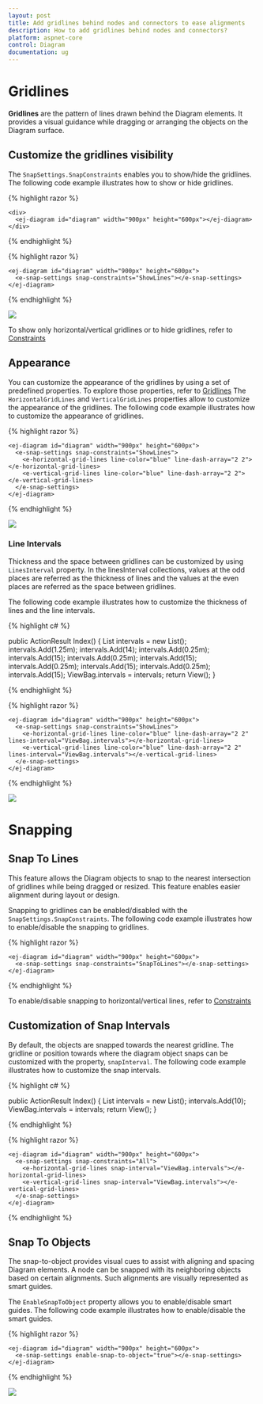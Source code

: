 ```yaml
---
layout: post
title: Add gridlines behind nodes and connectors to ease alignments
description: How to add gridlines behind nodes and connectors?
platform: aspnet-core
control: Diagram
documentation: ug
---
```


# Gridlines

**Gridlines** are the pattern of lines drawn behind the Diagram elements. It provides a visual guidance while dragging or arranging the objects on the Diagram surface.

## Customize the gridlines visibility

The `SnapSettings.SnapConstraints` enables you to show/hide the gridlines. The following code example illustrates how to show or hide gridlines.

{% highlight razor %}

    <div>
      <ej-diagram id="diagram" width="900px" height="600px"></ej-diagram>
    </div>
    
{% endhighlight %}

{% highlight razor %}

    <ej-diagram id="diagram" width="900px" height="600px">
      <e-snap-settings snap-constraints="ShowLines"></e-snap-settings>
    </ej-diagram>
    
{% endhighlight %}


![](Gridlines_images/Gridlines_img1.png)

To show only horizontal/vertical gridlines or to hide gridlines, refer to [Constraints](http://help.syncfusion.com/cr/cref_files/aspnetmvc/Syncfusion.EJ~Syncfusion.JavaScript.DataVisualization.Models.Diagram.SnapSettings~SnapConstraints.html "Constraints")

## Appearance

You can customize the appearance of the gridlines by using a set of predefined properties. To explore those properties, refer to [Gridlines](http://help.syncfusion.com/cr/cref_files/aspnetmvc/Syncfusion.EJ~Syncfusion.JavaScript.DataVisualization.Models.Diagram.GridLines_members.html "Gridlines")
The `HorizontalGridLines` and `VerticalGridLines` properties allow to customize the appearance of the gridlines. The following code example illustrates how to customize the appearance of gridlines.

{% highlight razor %}

    <ej-diagram id="diagram" width="900px" height="600px">
      <e-snap-settings snap-constraints="ShowLines">
        <e-horizontal-grid-lines line-color="blue" line-dash-array="2 2"></e-horizontal-grid-lines>
        <e-vertical-grid-lines line-color="blue" line-dash-array="2 2"></e-vertical-grid-lines>
      </e-snap-settings>
    </ej-diagram>
    
{% endhighlight %}

![](Gridlines_images/Gridlines_img4.png)

### Line Intervals

Thickness and the space between gridlines can be customized by using `LinesInterval` property. In the linesInterval collections, values at the odd places are referred as the thickness of lines and the values at the even places are referred as the space between gridlines.

The following code example illustrates how to customize the thickness of lines and the line intervals.

{% highlight c# %}

public ActionResult Index()
{
    List<decimal> intervals = new List<decimal>();
    intervals.Add(1.25m);
    intervals.Add(14);
    intervals.Add(0.25m);
    intervals.Add(15);
    intervals.Add(0.25m);
    intervals.Add(15);
    intervals.Add(0.25m);
    intervals.Add(15);
    intervals.Add(0.25m);
    intervals.Add(15);
    ViewBag.intervals = intervals;
    return View();
}

{% endhighlight %}

{% highlight razor %}

    <ej-diagram id="diagram" width="900px" height="600px">
      <e-snap-settings snap-constraints="ShowLines">
        <e-horizontal-grid-lines line-color="blue" line-dash-array="2 2" lines-interval="ViewBag.intervals"></e-horizontal-grid-lines>
        <e-vertical-grid-lines line-color="blue" line-dash-array="2 2" lines-interval="ViewBag.intervals"></e-vertical-grid-lines>
      </e-snap-settings>
    </ej-diagram>

{% endhighlight %}

![](Gridlines_images/Gridlines_img2.png)

# Snapping

## Snap To Lines

This feature allows the Diagram objects to snap to the nearest intersection of gridlines while being dragged or resized. This feature enables easier alignment during layout or design.

Snapping to gridlines can be enabled/disabled with the `SnapSettings.SnapConstraints`. The following code example illustrates how to enable/disable the snapping to gridlines.

{% highlight razor %}

    <ej-diagram id="diagram" width="900px" height="600px">
      <e-snap-settings snap-constraints="SnapToLines"></e-snap-settings>
    </ej-diagram>
    
{% endhighlight %}

To enable/disable snapping to horizontal/vertical lines, refer to [Constraints](http://help.syncfusion.com/cr/cref_files/aspnetmvc/Syncfusion.EJ~Syncfusion.JavaScript.DataVisualization.Models.Diagram.SnapSettings~SnapConstraints.html "Constraints")

## Customization of Snap Intervals

By default, the objects are snapped towards the nearest gridline. The gridline or position towards where the diagram object snaps can be customized with the property, `snapInterval`. The following code example illustrates how to customize the snap intervals.

{% highlight c# %}

public ActionResult Index()
{
    List<decimal> intervals = new List<decimal>();
    intervals.Add(10);
    ViewBag.intervals = intervals;
    return View();
}

{% endhighlight %}

{% highlight razor %}

    <ej-diagram id="diagram" width="900px" height="600px">
      <e-snap-settings snap-constraints="All">
        <e-horizontal-grid-lines snap-interval="ViewBag.intervals"></e-horizontal-grid-lines>
        <e-vertical-grid-lines snap-interval="ViewBag.intervals"></e-vertical-grid-lines>
      </e-snap-settings>
    </ej-diagram>

{% endhighlight %}

## Snap To Objects

The snap-to-object provides visual cues to assist with aligning and spacing Diagram elements. A node can be snapped with its neighboring objects based on certain alignments. Such alignments are visually represented as smart guides.

The `EnableSnapToObject` property allows you to enable/disable smart guides. The following code example illustrates how to enable/disable the smart guides.

{% highlight razor %}

    <ej-diagram id="diagram" width="900px" height="600px">
      <e-snap-settings enable-snap-to-object="true"></e-snap-settings>
    </ej-diagram>
    
{% endhighlight %}

![](Gridlines_images/Gridlines_img4.png)